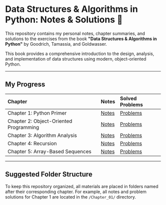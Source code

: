 # Data Structures & Algorithms in Python: Notes & Solutions 🐍

This repository contains my personal notes, chapter summaries, and solutions to the exercises from the book **"Data Structures & Algorithms in Python"** by Goodrich, Tamassia, and Goldwasser.



This book provides a comprehensive introduction to the design, analysis, and implementation of data structures using modern, object-oriented Python.

---

## My Progress

| Chapter | Notes | Solved Problems |
| :--- | :--- | :--- |
| Chapter 1: Python Primer | [Notes](./Chapter_01/notes.md) | [Problems](./Chapter_01/) |
| Chapter 2: Object-Oriented Programming | [Notes](./Chapter_02/notes.md) | [Problems](./Chapter_02/solved_problems.md) |
| Chapter 3: Algorithm Analysis | [Notes](./Chapter_03/notes.md) |[Problems](./Chapter_03/solved_problems.md) |
| Chapter 4: Recursion | [Notes](./Chapter_04/notes.md) | [Problems](./Chapter_04/solved_problems.md) |
| Chapter 5: Array-Based Sequences | [Notes](./Chapter_05/notes.md) | [Problems](./Chapter_05/solved_problems.md) |

---

## Suggested Folder Structure

To keep this repository organized, all materials are placed in folders named after their corresponding chapter. For example, all notes and problem solutions for Chapter 1 are located in the `/Chapter_01/` directory.
